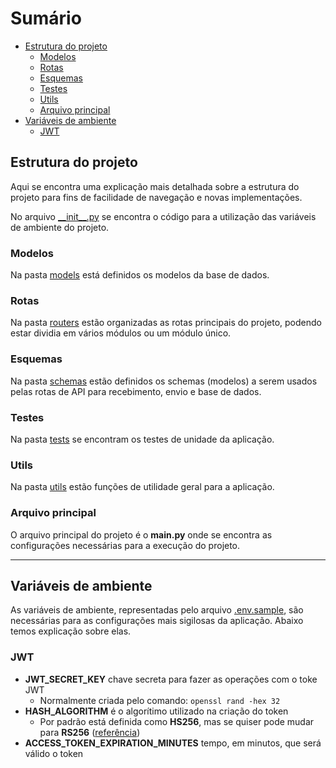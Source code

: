 # Sumário

- [Estrutura do projeto](#estrutura-do-projeto)
  - [Modelos](#modelos)
  - [Rotas](#rotas)
  - [Esquemas](#esquemas)
  - [Testes](#testes)
  - [Utils](#utils)
  - [Arquivo principal](#arquivo-principal)
- [Variáveis de ambiente](#variáveis-de-ambiente)
  - [JWT](#jwt)

## Estrutura do projeto

Aqui se encontra uma explicação mais detalhada sobre a estrutura do projeto para fins de facilidade de navegação e novas implementações.

No arquivo [\_\_init\_\_.py](./__init__.py) se encontra o código para a utilização das variáveis de ambiente do projeto.

### Modelos

Na pasta [models](./models/) está definidos os modelos da base de dados.

### Rotas

Na pasta [routers](./routers/) estão organizadas as rotas principais do projeto, podendo estar dividia em vários módulos ou um módulo único.

### Esquemas

Na pasta [schemas](./schemas/) estão definidos os schemas (modelos) a serem usados pelas rotas de API para recebimento, envio e base de dados.

### Testes

Na pasta [tests](./tests/) se encontram os testes de unidade da aplicação.

### Utils

Na pasta [utils](./utils/) estão funções de utilidade geral para a aplicação.

### Arquivo principal

O arquivo principal do projeto é o **main.py** onde se encontra as configurações necessárias para a execução do projeto.

---

## Variáveis de ambiente

As variáveis de ambiente, representadas pelo arquivo [.env.sample](./.env.sample), são necessárias para as configurações mais sigilosas da aplicação. Abaixo temos explicação sobre elas.

### JWT

- **JWT_SECRET_KEY** chave secreta para fazer as operações com o toke JWT
  - Normalmente criada pelo comando: `openssl rand -hex 32`
- **HASH_ALGORITHM** é o algorítimo utilizado na criação do token
  - Por padrão está definida como **HS256**, mas se quiser pode mudar para **RS256** ([referência](https://auth0.com/blog/rs256-vs-hs256-whats-the-difference/))
- **ACCESS_TOKEN_EXPIRATION_MINUTES** tempo, em minutos, que será válido o token
